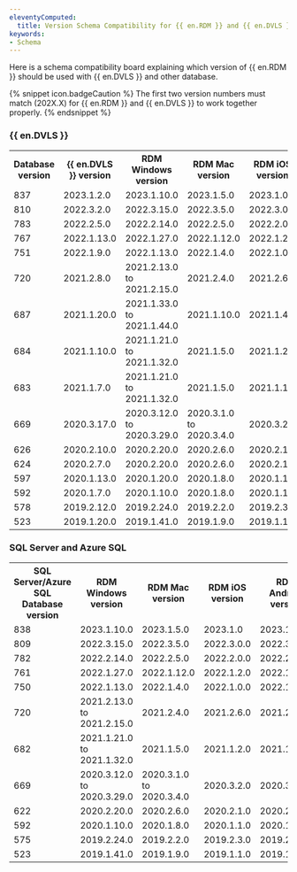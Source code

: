 ```yaml
---
eleventyComputed:
  title: Version Schema Compatibility for {{ en.RDM }} and {{ en.DVLS }}
keywords:
- Schema
---
```

Here is a schema compatibility board explaining which version of {{ en.RDM }} should be used with {{ en.DVLS }} and other database.  

{% snippet icon.badgeCaution %}
The first two version numbers must match (202X.X) for {{ en.RDM }} and {{ en.DVLS }} to work together properly.
{% endsnippet %}

### {{ en.DVLS }}
<table>
	<tr>
		<th>
Database version
		</th>
		<th>
{{ en.DVLS }} version
		</th>
		<th>
RDM Windows version
		</th>
		<th>
RDM Mac version
		</th>
		<th>
RDM iOS version
		</th>
		<th>
RDM Android version
		</th>
		<th>
RDM Linux version
		</th>
	</tr>
	<tr>
		<td>
837
		</td>
		<td>
2023.1.2.0
		</td>
		<td>
2023.1.10.0
		</td>
		<td>
2023.1.5.0
		</td>
		<td>
2023.1.0
		</td>
		<td>
2023.1.0.21
		</td>
		<td>
2023.1.0.3
		</td>
	</tr>
	<tr>
		<td>
810
		</td>
		<td>
2022.3.2.0
		</td>
		<td>
2022.3.15.0
		</td>
		<td>
2022.3.5.0
		</td>
		<td>
2022.3.0.0
		</td>
		<td>
2022.3.0.10
		</td>
		<td>
2022.3.0.4
		</td>
	</tr>
	<tr>
		<td>
783
		</td>
		<td>
2022.2.5.0
		</td>
		<td>
2022.2.14.0
		</td>
		<td>
2022.2.5.0
		</td>
		<td>
2022.2.0.0
		</td>
		<td>
2022.2.0.10
		</td>
		<td>
2022.2.0.6
		</td>
	</tr>
	<tr>
		<td>
767
		</td>
		<td>
2022.1.13.0
		</td>
		<td>
2022.1.27.0
		</td>
		<td>
2022.1.12.0
		</td>
		<td>
2022.1.2.0
		</td>
		<td>
2022.1.2.5
		</td>
		<td>
2022.1.2.5
		</td>
	</tr>
	<tr>
		<td>
751
		</td>
		<td>
2022.1.9.0
		</td>
		<td>
2022.1.13.0
		</td>
		<td>
2022.1.4.0
		</td>
		<td>
2022.1.0.0
		</td>
		<td>
2022.1.0.6
		</td>
		<td>
2022.1.0.7
		</td>
	</tr>
	<tr>
		<td>
720
		</td>
		<td>
2021.2.8.0
		</td>
		<td>
2021.2.13.0 to 2021.2.15.0
		</td>
		<td>
2021.2.4.0
		</td>
		<td>
2021.2.6.0
		</td>
		<td>
2021.2.6.0
		</td>
		<td>
2021.2.0.5
		</td>
	</tr>
	<tr>
		<td>
687
		</td>
		<td>
2021.1.20.0
		</td>
		<td>
2021.1.33.0 to 2021.1.44.0
		</td>
		<td>
2021.1.10.0
		</td>
		<td>
2021.1.4.0
		</td>
		<td>
2021.1.5.8
		</td>
		<td>
2021.1.2.3
		</td>
	</tr>
	<tr>
		<td>
684
		</td>
		<td>
2021.1.10.0
		</td>
		<td>
2021.1.21.0 to 2021.1.32.0
		</td>
		<td>
2021.1.5.0
		</td>
		<td>
2021.1.2.0
		</td>
		<td>
2021.1.2.3
		</td>
		<td>
2021.1.0.10
		</td>
	</tr>
	<tr>
		<td>
683
		</td>
		<td>
2021.1.7.0
		</td>
		<td>
2021.1.21.0 to 2021.1.32.0
		</td>
		<td>
2021.1.5.0
		</td>
		<td>
2021.1.1.0
		</td>
		<td>
2021.1.1.0
		</td>
		<td>
2021.1.0.10
		</td>
	</tr>
	<tr>
		<td>
669
		</td>
		<td>
2020.3.17.0
		</td>
		<td>
2020.3.12.0 to 2020.3.29.0
		</td>
		<td>
2020.3.1.0 to 2020.3.4.0
		</td>
		<td>
2020.3.2.0
		</td>
		<td>
2020.3.1.0
		</td>
		<td>
2020.3.1.0
		</td>
	</tr>
	<tr>
		<td>
626
		</td>
		<td>
2020.2.10.0
		</td>
		<td>
2020.2.20.0
		</td>
		<td>
2020.2.6.0
		</td>
		<td>
2020.2.1.0
		</td>
		<td>
2020.2.2.0
		</td>
		<td>
2020.2.5.0
		</td>
	</tr>
	<tr>
		<td>
624
		</td>
		<td>
2020.2.7.0
		</td>
		<td>
2020.2.20.0
		</td>
		<td>
2020.2.6.0
		</td>
		<td>
2020.2.1.0
		</td>
		<td>
2020.2.2.0
		</td>
		<td>
2020.2.5.0
		</td>
	</tr>
	<tr>
		<td>
597
		</td>
		<td>
2020.1.13.0
		</td>
		<td>
2020.1.20.0
		</td>
		<td>
2020.1.8.0
		</td>
		<td>
2020.1.1.0
		</td>
		<td>
2020.1.2.0
		</td>
		<td>
2020.1.2.0
		</td>
	</tr>
	<tr>
		<td>
592
		</td>
		<td>
2020.1.7.0
		</td>
		<td>
2020.1.10.0
		</td>
		<td>
2020.1.8.0
		</td>
		<td>
2020.1.1.0
		</td>
		<td>
2020.1.2.0
		</td>
		<td>
2020.1.2.0
		</td>
	</tr>
	<tr>
		<td>
578
		</td>
		<td>
2019.2.12.0
		</td>
		<td>
2019.2.24.0
		</td>
		<td>
2019.2.2.0
		</td>
		<td>
2019.2.3.0
		</td>
		<td>
2019.2.3.0
		</td>
		<td>
		</td>
	</tr>
	<tr>
		<td>
523
		</td>
		<td>
2019.1.20.0
		</td>
		<td>
2019.1.41.0
		</td>
		<td>
2019.1.9.0
		</td>
		<td>
2019.1.1.0
		</td>
		<td>
2019.1.3.0
		</td>
		<td>
		</td>
	</tr>
</table>

### SQL Server and Azure SQL

<table>
	<tr>
		<th>
SQL Server/Azure SQL
Database version
		</th>
		<th>
RDM Windows version
		</th>
		<th>
RDM Mac version
		</th>
		<th>
RDM iOS version
		</th>
		<th>
RDM Android version
		</th>
		<th>
RDM Linux version
		</th>
	</tr>
		<tr>
		<td>
838
		</td>
		<td>
2023.1.10.0
		</td>
		<td>
2023.1.5.0
		</td>
		<td>
2023.1.0
		</td>
		<td>
2023.1.0.21
		</td>
		<td>
2023.1.0.3
		</td>
	</tr>
	<tr>
		<td>
809
		</td>
		<td>
2022.3.15.0
		</td>
		<td>
2022.3.5.0
		</td>
		<td>
2022.3.0.0
		</td>
		<td>
2022.3.0.10
		</td>
		<td>
2022.3.0.4
		</td>
	</tr>
	<tr>
		<td>
782
		</td>
		<td>
2022.2.14.0
		</td>
		<td>
2022.2.5.0
		</td>
		<td>
2022.2.0.0
		</td>
		<td>
2022.2.0.10
		</td>
		<td>
2022.2.0.6
		</td>
	</tr>
	<tr>
		<td>
761
		</td>
		<td>
2022.1.27.0
		</td>
		<td>
2022.1.12.0
		</td>
		<td>
2022.1.2.0
		</td>
		<td>
2022.1.2.5
		</td>
		<td>
2022.1.2.5
		</td>
	</tr>
	<tr>
		<td>
750
		</td>
		<td>
2022.1.13.0
		</td>
		<td>
2022.1.4.0
		</td>
		<td>
2022.1.0.0
		</td>
		<td>
2022.1.0.6
		</td>
		<td>
2022.1.0.7
		</td>
	</tr>
	<tr>
		<td>
720
		</td>
		<td>
2021.2.13.0 to 2021.2.15.0
		</td>
		<td>
2021.2.4.0
		</td>
		<td>
2021.2.6.0
		</td>
		<td>
2021.2.6.0
		</td>
		<td>
2021.2.0.5
		</td>
	</tr>
	<tr>
		<td>
682
		</td>
		<td>
2021.1.21.0 to 2021.1.32.0
		</td>
		<td>
2021.1.5.0
		</td>
		<td>
2021.1.2.0
		</td>
		<td>
2021.1.2.3
		</td>
		<td>
2021.1.0.10
		</td>
	</tr>
	<tr>
		<td>
669
		</td>
		<td>
2020.3.12.0 to 2020.3.29.0
		</td>
		<td>
2020.3.1.0 to 2020.3.4.0
		</td>
		<td>
2020.3.2.0
		</td>
		<td>
2020.3.1.0
		</td>
		<td>
2020.3.1.0
		</td>
	</tr>
	<tr>
		<td>
622
		</td>
		<td>
2020.2.20.0
		</td>
		<td>
2020.2.6.0
		</td>
		<td>
2020.2.1.0
		</td>
		<td>
2020.2.2.0
		</td>
		<td>
2020.2.5.0
		</td>
	</tr>
	<tr>
		<td>
592
		</td>
		<td>
2020.1.10.0
		</td>
		<td>
2020.1.8.0
		</td>
		<td>
2020.1.1.0
		</td>
		<td>
2020.1.2.0
		</td>
		<td>
2020.1.2.0
		</td>
	</tr>
	<tr>
		<td>
575
		</td>
		<td>
2019.2.24.0
		</td>
		<td>
2019.2.2.0
		</td>
		<td>
2019.2.3.0
		</td>
		<td>
2019.2.3.0
		</td>
		<td>
		</td>
	</tr>
	<tr>
		<td>
523
		</td>
		<td>
2019.1.41.0
		</td>
		<td>
2019.1.9.0
		</td>
		<td>
2019.1.1.0
		</td>
		<td>
2019.1.3.0
		</td>
		<td>
		</td>
	</tr>
</table>

